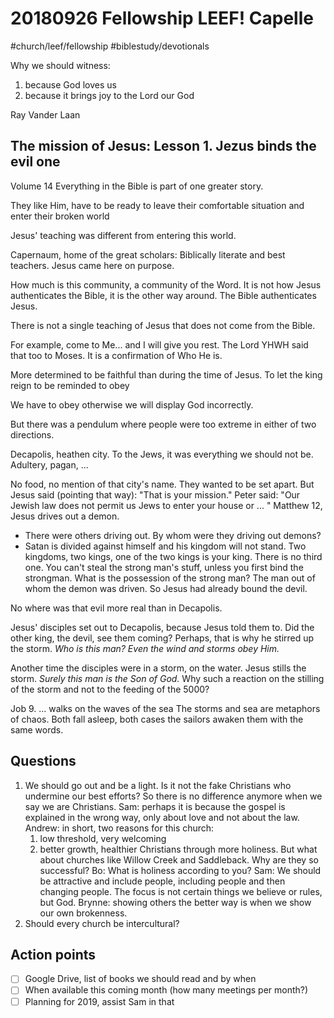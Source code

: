 # 20180926 Fellowship LEEF! Capelle
#church/leef/fellowship
#biblestudy/devotionals

Why we should witness:
1. because God loves us
2. because it brings joy to the Lord our God

Ray Vander Laan


## The mission of Jesus: Lesson 1. Jezus binds the evil one
Volume 14
Everything in the Bible is part of one greater story. 

They like Him, have to be ready to leave their comfortable situation
and enter their broken world

Jesus' teaching was different from entering this world. 

Capernaum, home of the great scholars: Biblically literate and best teachers. Jesus came here on purpose. 

How much is this community, a community of the Word. 
It is not how Jesus authenticates the Bible, it is the other way around. The Bible authenticates Jesus. 

There is not a single teaching of Jesus that does not come from the Bible. 

For example, come to Me... and I will give you rest. The Lord YHWH said that too to Moses. It is a confirmation of Who He is. 

More determined to be faithful than during the time of Jesus. 
To let the king reign
to be reminded to obey

We have to obey otherwise we will display God incorrectly. 

But there was a pendulum where people were too extreme in either of two directions. 

Decapolis, heathen city. To the Jews, it was everything we should not be. Adultery, pagan, ... 

No food, no mention of that city's name. They wanted to be set apart. 
But Jesus said (pointing that way): "That is your mission."
Peter said: "Our Jewish law does not permit us Jews to enter your house or ... "
Matthew 12, Jesus drives out a demon. 
* There were others driving out. By whom were they driving out demons?
* Satan is divided against himself and his kingdom will not stand. 
Two kingdoms, two kings, one of the two kings is your king. There is no third one. 
You can't steal the strong man's stuff, unless you first bind the strongman. 
What is the possession of the strong man? The man out of whom the demon was driven. So Jesus had already bound the devil. 

No where was that evil more real than in Decapolis. 

Jesus' disciples set out to Decapolis, because Jesus told them to. 
Did the other king, the devil, see them coming? Perhaps, that is why he stirred up the storm. 
*Who is this man? Even the wind and storms obey Him.*

Another time the disciples were in a storm, on the water. Jesus stills the storm. 
*Surely this man is the Son of God.*
Why such a reaction on the stilling of the storm and not to the feeding of the 5000? 

Job 9. ... walks on the waves of the sea
The storms and sea are metaphors of chaos. 
Both fall asleep, both cases the sailors awaken them with the same words. 

## Questions
1. We should go out and be a light. Is it not the fake Christians who undermine our best efforts? So there is no difference anymore when we say we are Christians. 
Sam: perhaps it is because the gospel is explained in the wrong way, only about love and not about the law. 
Andrew: in short, two reasons for this church: 
	1. low threshold, very welcoming 
	2. better growth, healthier Christians through more holiness.
But what about churches like Willow Creek and Saddleback. Why are they so successful? 
Bo: What is holiness according to you?
Sam: We should be attractive and include people, including people and then changing people. The focus is not certain things we believe or rules, but God. 
Brynne: showing others the better way is when we show our own brokenness.
1. Should every church be intercultural?

## Action points
- [ ] Google Drive, list of books we should read and by when
- [ ] When available this coming month (how many meetings per month?)
- [ ] Planning for 2019, assist Sam in that